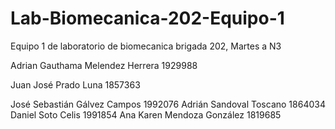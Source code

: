 # Lab-Biomecanica-202-Equipo-1
Equipo 1 de laboratorio de biomecanica brigada 202, Martes a N3

Adrian Gauthama Melendez Herrera 1929988

Juan José Prado Luna 1857363

José Sebastián Gálvez Campos 1992076
Adrián Sandoval Toscano 1864034
Daniel Soto Celis 1991854
Ana Karen Mendoza González 1819685
